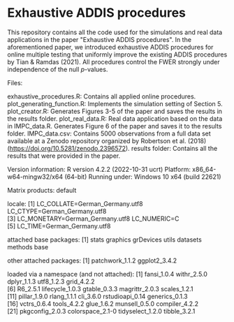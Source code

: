 # Exhaustive ADDIS procedures

This repository contains all the code used for the simulations and real data applications in the paper "Exhaustive ADDIS procedures". In the aforementioned paper, we introduced exhaustive ADDIS procedures for online multiple testing that uniformly improve the existing ADDIS procedures by Tian & Ramdas (2021). All procedures control the FWER strongly under independence of the null $p$-values. 

Files:

exhaustive_procedures.R: Contains all applied online procedures. 
plot_generating_function.R: Implements the simulation setting of Section 5.
plot_creator.R: Generates Figures 3-5 of the paper and saves the results in the results folder. 
plot_real_data.R: Real data application based on the data in IMPC_data.R. Generates Figure 6 of the paper and saves it to the results folder.
IMPC_data.csv: Contains 5000 observations from a full data set available at a Zenodo repository organized by Robertson et al. (2018) (https://doi.org/10.5281/zenodo.2396572). 
results folder: Contains all the results that were provided in the paper.

Version information:
R version 4.2.2 (2022-10-31 ucrt)
Platform: x86_64-w64-mingw32/x64 (64-bit)
Running under: Windows 10 x64 (build 22621)

Matrix products: default

locale:
[1] LC_COLLATE=German_Germany.utf8  LC_CTYPE=German_Germany.utf8   
[3] LC_MONETARY=German_Germany.utf8 LC_NUMERIC=C                   
[5] LC_TIME=German_Germany.utf8    

attached base packages:
[1] stats     graphics  grDevices utils     datasets  methods   base     

other attached packages:
[1] patchwork_1.1.2 ggplot2_3.4.2  

loaded via a namespace (and not attached):
 [1] fansi_1.0.4      withr_2.5.0      dplyr_1.1.3      utf8_1.2.3       grid_4.2.2      
 [6] R6_2.5.1         lifecycle_1.0.3  gtable_0.3.3     magrittr_2.0.3   scales_1.2.1    
[11] pillar_1.9.0     rlang_1.1.1      cli_3.6.0        rstudioapi_0.14  generics_0.1.3  
[16] vctrs_0.6.4      tools_4.2.2      glue_1.6.2       munsell_0.5.0    compiler_4.2.2  
[21] pkgconfig_2.0.3  colorspace_2.1-0 tidyselect_1.2.0 tibble_3.2.1  

